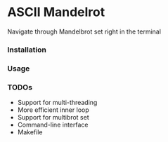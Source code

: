 # ASCII Mandelrot
Navigate through Mandelbrot set right in the terminal

### Installation

### Usage

### TODOs
- Support for multi-threading
- More efficient inner loop
- Support for multibrot set
- Command-line interface
- Makefile
